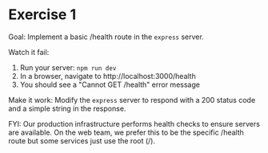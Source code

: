 # Exercise 1

Goal: Implement a basic /health route in the `express` server.

Watch it fail:
1. Run your server: `npm run dev`
2. In a browser, navigate to http://localhost:3000/health
3. You should see a "Cannot GET /health" error message

Make it work:
Modify the `express` server to respond with a 200 status code and a simple string in the response.

FYI: Our production infrastructure performs health checks to ensure servers are available. On the web team, we prefer this to be the specific /health route but some services just use the root (/).